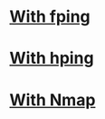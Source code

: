 # [With fping](../../Tools/NetworkDiscovery/fping/README.md#Host-Discovery)

# [With hping](../../Tools/NetworkDiscovery/hping/README.md#Host-Discovery)

# [With Nmap](../../Tools/NetworkDiscovery/Nmap/README.md#Host-Discovery)